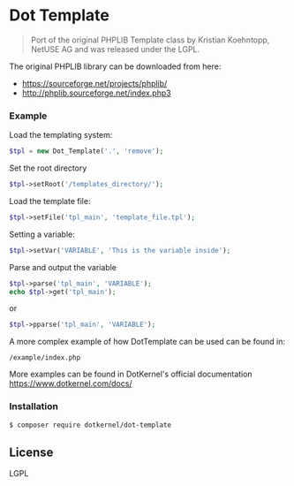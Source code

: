 # Dot Template
> Port of the original PHPLIB Template class by Kristian Koehntopp, NetUSE AG and was released under the LGPL.

The original PHPLIB library can be downloaded from here:
 - https://sourceforge.net/projects/phplib/
 - http://phplib.sourceforge.net/index.php3


### Example
Load the templating system:
```php
$tpl = new Dot_Template('.', 'remove');
```
Set the root directory
```php
$tpl->setRoot('/templates_directory/');
```
Load the template file:
```php
$tpl->setFile('tpl_main', 'template_file.tpl');
```
Setting a variable:
```php
$tpl->setVar('VARIABLE', 'This is the variable inside');
```
Parse and output the variable
```php
$tpl->parse('tpl_main', 'VARIABLE');
echo $tpl->get('tpl_main');
```
or
```php
$tpl->pparse('tpl_main', 'VARIABLE');
```

A more complex example of how DotTemplate can be used can be found in:
``` 
/example/index.php
```
More examples can be found in DotKernel's official documentation  
https://www.dotkernel.com/docs/

### Installation

```sh
$ composer require dotkernel/dot-template
```   
License
---- 
LGPL